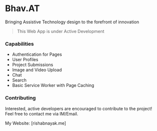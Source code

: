 # Bhav.AT

Bringing Assistive Technology design to the forefront of innovation
> This Web App is under Active Development

### Capabilities

- Authentication for Pages
- User Profiles
- Project Submissions
- Image and Video Upload
- Chat
- Search
- Basic Service Worker with Page Caching

### Contributing

Interested, active developers are encouraged to contribute to the project! Feel free to contact me via IM/Email.

My Website: [rishabnayak.me]
